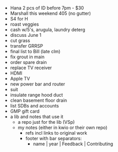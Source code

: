 - Hana 2 pcs of ID before 7pm - $30
- Marshall this weekend 405 (no gutter)
- S4 for H
- roast veggies
- cash w/5's, arugula, laundry deterg
- discuss June 1
- cut grass
- transfer GRRSP
- final list to Bill (late clm)
- fix grout in main
- order spare drain
- replace TV receiver
- HDMI
- Apple TV
- new power bar and router
- suit
- insulate range hood duct
- clean basement floor drain
- list SDBs and accounts
- GMP gift card
- a lib and notes that use it
  - a repo just for the lib (VSp)
  - my notes (either in kwio or their own repo)
    - refs incl links to original work
    - footer with bar separators:
      - name | year | Feedback | Contributing
